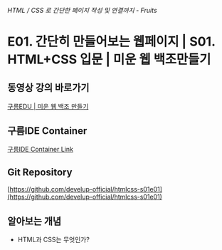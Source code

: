 ###### HTML / CSS 로 간단한 페이지 작성 및 연결까지 - Fruits ######




# #################################################################################################
#  E01. 간단히 만들어보는 웹페이지 | S01. HTML+CSS 입문 | 미운 웹 백조만들기

## 동영상 강의 바로가기
[구름EDU | 미운 웹 백조 만들기](https://edu.goorm.io/learn/lecture/16783/%EB%AF%B8%EC%9A%B4-%EC%9B%B9-%EB%B0%B1%EC%A1%B0-%EB%A7%8C%EB%93%A4%EA%B8%B0-html-css)

## 구름IDE Container
[구름IDE Container Link](https://goor.me/E5efv)

## Git Repository
[https://github.com/develup-official/htmlcss-s01e01](https://github.com/develup-official/htmlcss-s01e01)

## 알아보는 개념
- HTML과 CSS는 무엇인가?